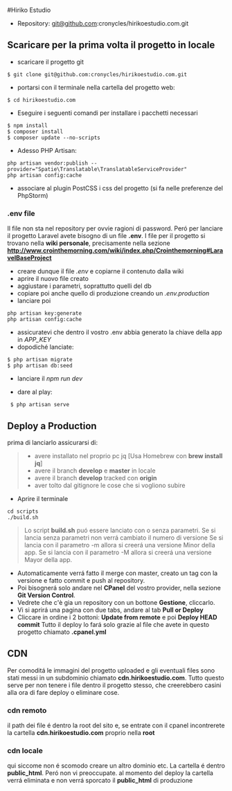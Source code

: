 #Hiriko Estudio
* Repository: git@github.com:cronycles/hirikoestudio.com.git

## Scaricare per la prima volta il progetto in locale
* scaricare il progetto git
```
$ git clone git@github.com:cronycles/hirikoestudio.com.git
```
* portarsi con il terminale nella cartella del progetto web:
```
$ cd hirikoestudio.com
```
* Eseguire i seguenti comandi per installare i pacchetti necessari
```
$ npm install
$ composer install
$ composer update --no-scripts
```
* Adesso PHP Artisan:
```
php artisan vendor:publish --provider="Spatie\Translatable\TranslatableServiceProvider"
php artisan config:cache
```
* associare al plugin PostCSS i css del progetto (si fa nelle preferenze del PhpStorm)

### .env file
Il file non sta nel repository per ovvie ragioni di password. 
Peró per lanciare il progetto Laravel avete bisogno di un file **.env**.
I file per il progetto si trovano nella **wiki personale**, precisamente nella sezione **http://www.crointhemorning.com/wiki/index.php/Crointhemorning#LaravelBaseProject**
* creare dunque il file _.env_ e copiarne il contenuto dalla wiki
* aprire il nuovo file creato
* aggiustare i parametri, soprattutto quelli del db
* copiare poi anche quello di produzione creando un _.env.production_
* lanciare poi

```
php artisan key:generate
php artisan config:cache
```
* assicuratevi che dentro il vostro .env abbia generato la chiave della app in *APP_KEY*
* dopodiché lanciate:

```
$ php artisan migrate
$ php artisan db:seed
```
* lanciare il _npm run dev_

* dare al play:
```
 $ php artisan serve
```

## Deploy a Production
prima di lanciarlo assicurarsi di:
>* avere installato nel proprio pc jq [Usa Homebrew con **brew install jq**]
>* avere il branch **develop** e **master** in locale
>* avere il branch **develop** tracked con **origin**
>* aver tolto dal gitignore le cose che si vogliono subire

* Aprire il terminale

```
cd scripts
./build.sh

```
> Lo script __build.sh__ puó essere lanciato con o senza parametri. Se si lancia senza parametri non verrá cambiato il numero di versione
> Se si lancia con il parametro -m allora si creerá una versione Minor della app.
> Se si lancia con il parametro -M allora si creerá una versione Mayor della app.

* Automaticamente verrá fatto il merge con master, creato un tag con la versione e fatto commit e push al repository.
* Poi bisognerá solo andare nel **CPanel** del vostro provider, nella sezione **Git Version Control**.
* Vedrete che c'è gia un repository con un bottone **Gestione**, cliccarlo.
* Vi si aprirá una pagina con due tabs, andare al tab **Pull or Deploy**
* Cliccare in ordine i 2 bottoni: **Update from remote** e poi **Deploy HEAD commit**
Tutto il deploy lo fará solo grazie al file che avete in questo progetto chiamato **.cpanel.yml**

## CDN
Per comoditá le immagini del progetto uploaded e gli eventuali files sono stati messi in un subdominio chiamato **cdn.hirikoestudio.com**.
Tutto questo serve per non tenere i file dentro il progetto stesso, che creerebbero casini alla ora di fare deploy o eliminare cose.
### cdn remoto
il path dei file é dentro la root del sito e, se entrate con il cpanel incontrerete la cartella **cdn.hirikoestudio.com** proprio nella **root**
### cdn locale
qui siccome non é scomodo creare un altro dominio etc. La cartella é dentro **public_html**. 
Peró non vi preoccupate. al momento del deploy la cartella verrá eliminata e non verrá sporcato il **public_html** di produzione
